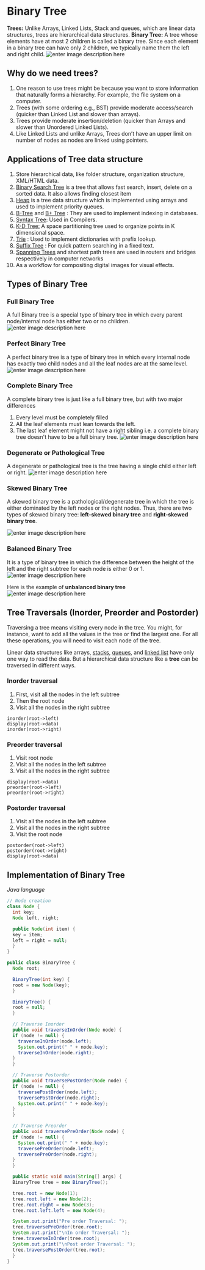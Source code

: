 # Binary Tree
**Trees:** Unlike Arrays, Linked Lists, Stack and queues, which are linear data structures, trees are hierarchical data structures.
**Binary Tree:** A tree whose elements have at most 2 children is called a binary tree. Since each element in a binary tree can have only 2 children, we typically name them the left and right child.
![enter image description here](https://cdn.programiz.com/sites/tutorial2program/files/binary-tree_0.png)

## Why do we need trees?

 1. One reason to use trees might be because you want to store information that naturally forms a hierarchy. For example, the file system on a computer.
 2. Trees (with some ordering e.g., BST) provide moderate access/search (quicker than Linked List and slower than arrays).
 3. Trees provide moderate insertion/deletion (quicker than Arrays and slower than Unordered Linked Lists).
 4. Like Linked Lists and unlike Arrays, Trees don’t have an upper limit on number of nodes as nodes are linked using pointers.

## Applications of Tree data structure
1.  Store hierarchical data, like folder structure, organization structure, XML/HTML data.
2.  [Binary Search Tree](http://www.geeksforgeeks.org/binary-search-tree-set-1-search-and-insertion/)  is a tree that allows fast search, insert, delete on a sorted data. It also allows finding closest item
3.  [Heap](https://www.geeksforgeeks.org/heap-data-structure/)  is a tree data structure which is implemented using arrays and used to implement priority queues.
4.  [B-Tree](https://www.geeksforgeeks.org/b-tree-set-1-introduction-2/)  and [B+ Tree](https://www.geeksforgeeks.org/database-file-indexing-b-tree-introduction/)  : They are used to implement indexing in databases.
5.  [Syntax Tree](https://www.geeksforgeeks.org/compiler-design-syntax-directed-translation/): Used in Compilers.
6.  [K-D Tree:](https://www.geeksforgeeks.org/k-dimensional-tree/)  A space partitioning tree used to organize points in K dimensional space.
7.  [Trie](http://www.geeksforgeeks.org/trie-insert-and-search/)  : Used to implement dictionaries with prefix lookup.
8.  [Suffix Tree](https://www.geeksforgeeks.org/pattern-searching-set-8-suffix-tree-introduction/)  : For quick pattern searching in a fixed text.
9.  [Spanning Trees](https://www.geeksforgeeks.org/applications-of-minimum-spanning-tree/)  and shortest path trees are used in routers and bridges respectively in computer networks
10.  As a workflow for compositing digital images for visual effects.

## Types of Binary Tree
### Full Binary Tree

A full Binary tree is a special type of binary tree in which every parent node/internal node has either two or no children.
![enter image description here](https://cdn.programiz.com/sites/tutorial2program/files/full-binary-tree_0.png)

### Perfect Binary Tree

A perfect binary tree is a type of binary tree in which every internal node has exactly two child nodes and all the leaf nodes are at the same level.![enter image description here](https://cdn.programiz.com/sites/tutorial2program/files/perfect-binary-tree_0.png)

### Complete Binary Tree

A complete binary tree is just like a full binary tree, but with two major differences

1.  Every level must be completely filled
2.  All the leaf elements must lean towards the left.
3.  The last leaf element might not have a right sibling i.e. a complete binary tree doesn't have to be a full binary tree.
![enter image description here](https://cdn.programiz.com/sites/tutorial2program/files/complete-binary-tree_0.png)

### Degenerate or Pathological Tree

A degenerate or pathological tree is the tree having a single child either left or right.
![enter image description here](https://cdn.programiz.com/sites/tutorial2program/files/degenerate-binary-tree_0.png)

### Skewed Binary Tree

A skewed binary tree is a pathological/degenerate tree in which the tree is either dominated by the left nodes or the right nodes. Thus, there are two types of skewed binary tree:  **left-skewed binary tree**  and  **right-skewed binary tree**.

![enter image description here](https://cdn.programiz.com/sites/tutorial2program/files/skewed-binary-tree_0.png)

### Balanced Binary Tree

It is a type of binary tree in which the difference between the height of the left and the right subtree for each node is either 0 or 1.
![enter image description here](https://cdn.programiz.com/sites/tutorial2program/files/height-balanced_1.png)

Here is the example of **unbalanced binary tree**
![enter image description here](https://cdn.programiz.com/sites/tutorial2program/files/unbalanced-binary-tree.png)

## Tree Traversals (Inorder, Preorder and Postorder)

Traversing a tree means visiting every node in the tree. You might, for instance, want to add all the values in the tree or find the largest one. For all these operations, you will need to visit each node of the tree.

Linear data structures like arrays,  [stacks](https://www.programiz.com/data-structures/stack),  [queues](https://www.programiz.com/data-structures/queue), and  [linked list](https://www.programiz.com/data-structures/linked-list)  have only one way to read the data. But a hierarchical data structure like a  **tree** can be traversed in different ways.

### Inorder traversal

1.  First, visit all the nodes in the left subtree
2.  Then the root node
3.  Visit all the nodes in the right subtree
```
inorder(root->left)
display(root->data)
inorder(root->right)
```
### Preorder traversal

1.  Visit root node
2.  Visit all the nodes in the left subtree
3.  Visit all the nodes in the right subtree
```
display(root->data)
preorder(root->left)
preorder(root->right)
```
### Postorder traversal

1.  Visit all the nodes in the left subtree
2.  Visit all the nodes in the right subtree
3.  Visit the root node

```
postorder(root->left)
postorder(root->right)
display(root->data)
```

## Implementation of Binary Tree
*Java language*
```java
// Node creation
class Node {
  int key;
  Node left, right;

  public Node(int item) {
  key = item;
  left = right = null;
  }
}

public class BinaryTree {
  Node root;

  BinaryTree(int key) {
  root = new Node(key);
  }

  BinaryTree() {
  root = null;
  }

  // Traverse Inorder
  public void traverseInOrder(Node node) {
  if (node != null) {
    traverseInOrder(node.left);
    System.out.print(" " + node.key);
    traverseInOrder(node.right);
  }
  }

  // Traverse Postorder
  public void traversePostOrder(Node node) {
  if (node != null) {
    traversePostOrder(node.left);
    traversePostOrder(node.right);
    System.out.print(" " + node.key);
  }
  }

  // Traverse Preorder
  public void traversePreOrder(Node node) {
  if (node != null) {
    System.out.print(" " + node.key);
    traversePreOrder(node.left);
    traversePreOrder(node.right);
  }
  }

  public static void main(String[] args) {
  BinaryTree tree = new BinaryTree();

  tree.root = new Node(1);
  tree.root.left = new Node(2);
  tree.root.right = new Node(3);
  tree.root.left.left = new Node(4);

  System.out.print("Pre order Traversal: ");
  tree.traversePreOrder(tree.root);
  System.out.print("\nIn order Traversal: ");
  tree.traverseInOrder(tree.root);
  System.out.print("\nPost order Traversal: ");
  tree.traversePostOrder(tree.root);
  }
}
```











